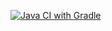 [![Java CI with Gradle](https://github.com/Spider-Dad/AqaHomeWork_1_1/actions/workflows/gradle.yml/badge.svg?branch=testng)](https://github.com/Spider-Dad/AqaHomeWork_1_1/actions/workflows/gradle.yml)